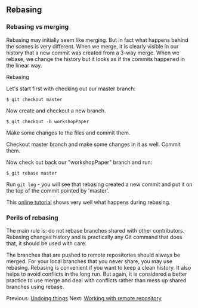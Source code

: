 ## Rebasing

### Rebasing vs merging

Rebasing may initially seem like merging. But in fact what happens behind the scenes is very different. When we merge, it is clearly visible in our history that a new commit was created from a  3-way merge. When we rebase, we change the history but it looks as if the commits happened in the linear way.

Rebasing 

Let's start first with checking out our master branch:

	$ git checkout master
	
Now create and checkout a new branch.

	$ git checkout -b workshopPaper
	
Make some changes to the files and commit them.

Checkout master branch and make some changes in it as well. Commit them.

Now check out back our "workshopPaper" branch and run:

	$ git rebase master

Run `git log` - you will see that rebasing created a new commit and put it on the top of the commit pointed by 'master'. 


This [online tutorial](http://pcottle.github.io/learnGitBranching/) shows very well what happens during rebasing.

### Perils of rebasing

The main rule is: do not rebase branches shared with other contributors. Rebasing changes history and is practically any Git command that does that, it should be used with care. 

The branches that are pushed to remote repositories should always be merged. For your local branches that you never share, you may use rebasing. Rebasing is convenient if you want to keep a clean history. It also helps to avoid conflicts in the long run. But again, it is considered a better practice to use merge and deal with conflicts rather than mess up shared branches using rebase.


Previous: [Undoing things](4_Undoing.md) Next: [Working with remote repository](6_Remote.md)
